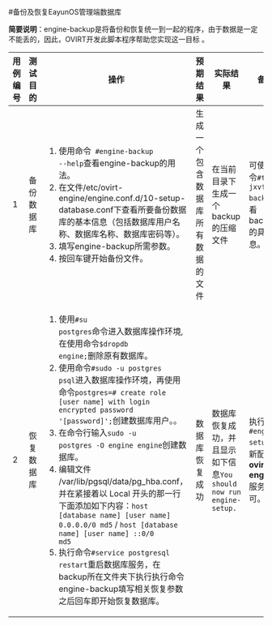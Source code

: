 #备份及恢复EayunOS管理端数据库

**简要说明**：engine-backup是将备份和恢复统一到一起的程序，由于数据是一定不能丢的，因此，OVIRT开发此脚本程序帮助您实现这一目标 。

|用例编号|测试目的|操作|预期结果|实际结果|备注|
|--------|--------|----|--------|--------|----|
|1       |备份数据库|<ol><li>使用命令<code> #engine-backup --help</code>查看engine-backup的用法。</li><li>在文件/etc/ovirt-engine/engine.conf.d/10-setup-database.conf下查看所要备份数据库的基本信息（包括数据库用户名称、数据库名称、数据库密码等）。</li><li>填写engine-backup所需参数。</li><li>按回车键开始备份文件。|生成一个包含数据库所有数据的文件|在当前目录下生成一个backup的压缩文件|可使用命令<code>#tar -jxvf backup</code>查看backup的具体信息。|
|2       |恢复数据库|<ol><li>使用<code>#su postgres</code>命令进入数据库操作环境,在使用命令<code>$dropdb engine;</code>删除原有数据库。</li><li>使用命令<code>#sudo -u postgres psql</code>进入数据库操作环境，再使用命令<code>postgres=# create role [user name] with login encrypted password '[password]';</code>创建数据库用户。。</li><li>在命令行输入<code>sudo -u postgres -O engine engine</code>创建数据库。</li><li>编辑文件 /var/lib/pgsql/data/pg_hba.conf，并在紧接着以 Local 开头的那一行下面添加如下内容：<code>host [database name] [user name] 0.0.0.0/0 md5</code> / <code>host [database name] [user name] ::0/0 md5</code></li><li>执行命令<code>#service postgresql restart</code>重启数据库服务，在backup所在文件夹下执行执行命令engine-backup填写相关恢复参数之后回车即开始恢复数据库。|数据库恢复成功|数据库恢复成功，并且显示如下信息<code>You should now run engine-setup.</code>|执行<code>#engine-setup</code>重新配置好**ovirt-engine**服务即可。|
